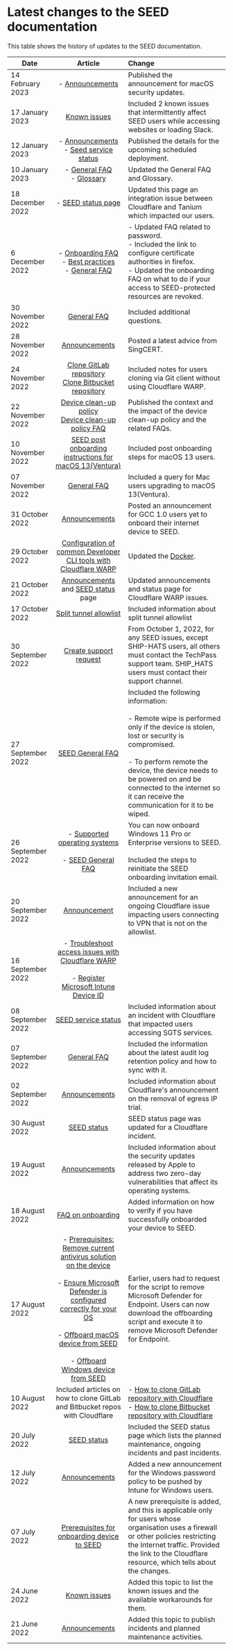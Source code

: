 # Latest changes to the SEED documentation

This table shows the history of updates to the SEED documentation.

| Date  | Article | Change |
| ------------- |:-------------:|:-------------|
| 14 February 2023 | - [Announcements](https://docs.developer.tech.gov.sg/docs/security-suite-for-engineering-endpoint-devices/announcements) | Published the announcement for macOS security updates. |
| 17 January 2023 | [Known issues](faqs/known-issues) | Included 2 known issues that intermittently affect SEED users while accessing websites or loading Slack. |
| 12 January 2023 | - [Announcements](https://docs.developer.tech.gov.sg/docs/security-suite-for-engineering-endpoint-devices/announcements)<br>- [Seed service status](https://docs.developer.tech.gov.sg/docs/security-suite-for-engineering-endpoint-devices/seed-status?id=scheduled-maintenance) | Published the details for the upcoming scheduled deployment. | 
| 10 January 2023 | - [General FAQ](faqs/seed-faq-general)<br> - [Glossary](additional-resources/glossary) | Updated the General FAQ and Glossary. | 
| 18 December 2022 | - [SEED status page](seed-status) | Updated this page an integration issue between Cloudflare and Tanium which impacted our users. |
| 6 December 2022 | - [Onboarding FAQ](https://docs.developer.tech.gov.sg/docs/security-suite-for-engineering-endpoint-devices/faqs/common-onboarding-issues)<br>- [Best practices](https://docs.developer.tech.gov.sg/docs/security-suite-for-engineering-endpoint-devices/additional-resources/best-practices)<br>- [General FAQ](https://docs.developer.tech.gov.sg/docs/security-suite-for-engineering-endpoint-devices/faqs/seed-faq-general) | - Updated FAQ related to password.<br>- Included the link to configure certificate authorities in firefox.<br>- Updated the onboarding FAQ on what to do if your access to SEED-protected resources are revoked.
| 30 November 2022 | [General FAQ](faqs/seed-faq-general) | Included additional questions. | 
| 28 November 2022 | [Announcements](announcements)| Posted a latest advice from SingCERT. |
| 24 November 2022 | [Clone GitLab repository](https://docs.developer.tech.gov.sg/docs/security-suite-for-engineering-endpoint-devices/faqs/how-to-clone-a-gitlab-repository-over-ssh-with-cloudflare-access)<br>[Clone Bitbucket repository](https://docs.developer.tech.gov.sg/docs/security-suite-for-engineering-endpoint-devices/faqs/how-to-clone-a-bitbucket-repository-over-ssh-with-cloudflare-access) | Included notes for users cloning via Git client without using Cloudflare WARP. |
| 22 November 2022 | [Device clean-up policy](device-clean-up-policy)<br>[Device clean-up policy FAQ](faqs/device-clean-up-policy-faqs.md)| Published the context and the impact of the device clean-up policy and the related FAQs. |
| 10 November 2022 | [SEED post onboarding instructions for macOS 13(Ventura)](post-onboarding-instructions/mac-os-13)| Included post onboarding steps for macOS 13 users. |
| 07 November 2022 | [General FAQ](https://docs.developer.tech.gov.sg/docs/security-suite-for-engineering-endpoint-devices/faqs/seed-faq-general) | Included a query for Mac users upgrading to macOS 13(Ventura). |
| 31 October 2022 | [Announcements](announcements) | Posted an announcement for GCC 1.0 users yet to onboard their internet device to SEED.|
| 29 October 2022 | [Configuration of common Developer CLI tools with Cloudflare WARP](https://docs.developer.tech.gov.sg/docs/security-suite-for-engineering-endpoint-devices/faqs/configuration-of-common-developer-cli-tools-with-cloudflare-warp) | Updated the [Docker](https://docs.developer.tech.gov.sg/docs/security-suite-for-engineering-endpoint-devices/faqs/configuration-of-common-developer-cli-tools-with-cloudflare-warp?id=docker). |
| 21 October 2022 | [Announcements](announcements) and [SEED status](seed-status) page | Updated announcements and status page for Cloudflare WARP issues. |
| 17 October 2022 | [Split tunnel allowlist](additional-resources/split-tunnel-allowlist) | Included information about split tunnel allowlist |
| 30 September 2022 | [Create support request](raise-an-incident-support-request) | From October 1, 2022, for any SEED issues, except SHIP-HATS users, all others must contact the TechPass support team. SHIP_HATS users must contact their support channel. |
 27 September 2022 | [SEED General FAQ](faqs/seed-faq-general) | Included the following information:<br><br> - Remote wipe is performed only if the device is stolen, lost or security is compromised.<br><br> - To perform remote the device, the device needs to be powered on and be connected to the internet so it can receive the communication for it to be wiped. |
| 26 September 2022 | - [Supported operating systems](https://docs.developer.tech.gov.sg/docs/staging-security-suite-for-engineering-endpoint-devices-seed/prerequisites-for-onboarding?id=supported-operating-systems-and-devices-for-seed)<br><br> - [SEED General FAQ](faqs/seed-faq-general) | You can now onboard Windows 11 Pro or Enterprise versions to SEED.<br><br>Included the steps to reinitiate the SEED onboarding invitation email. |
| 20 September 2022 | [Announcement](announcements) | Included a new announcement for an ongoing Cloudflare issue impacting users connecting to VPN that is not on the allowlist. |
| 16 September 2022 | - [Troubleshoot access issues with Cloudflare WARP](https://docs.developer.tech.gov.sg/docs/security-suite-for-engineering-endpoint-devices/faqs/cloudflare-warp-known-issues)<br><br> - [Register Microsoft Intune Device ID](https://docs.developer.tech.gov.sg/docs/staging-security-suite-for-engineering-endpoint-devices-seed/onboard-device/mac-os?id=step-2-register-microsoft-intune-device-id)|
| 08 September 2022| [SEED service status](seed-status) | Included information about an incident with Cloudflare that impacted users accessing SGTS services. |
| 07 September 2022 | [General FAQ](faqs/seed-faq-general) | Included the information about the latest audit log retention policy and how to sync with it. |
| 02 September 2022|[Announcements](announcements) | Included information about Cloudflare's announcement on the removal of egress IP trial. |
| 30 August 2022 | [SEED status](seed-status) | SEED status page was updated for a Cloudflare incident. |
| 19 August 2022 | [Announcements](announcements) | Included information about the security updates released by Apple to address two zero-day vulnerabilities that affect its operating systems. |
| 18 August 2022 | [FAQ on onboarding](https://docs.developer.tech.gov.sg/docs/security-suite-for-engineering-endpoint-devices/faqs/common-onboarding-issues) | Added information on how to verify if you have successfully onboarded your device to SEED. |
| 17 August 2022 | - [Prerequisites: Remove current antivirus solution on the device](https://docs.developer.tech.gov.sg/docs/security-suite-for-engineering-endpoint-devices/prerequisites-for-onboarding?id=remove-existing-software-on-your-device)<br><br>- [Ensure Microsoft Defender is configured correctly for your OS](https://docs.developer.tech.gov.sg/docs/security-suite-for-engineering-endpoint-devices/verify-microsoft-defender-is-configured-correctly-for-your-os) <br><br>- [Offboard macOS device from SEED](https://docs.developer.tech.gov.sg/docs/security-suite-for-engineering-endpoint-devices/offboard-device/mac-os?id=step-4-remove-microsoft-defender-for-endpoint) <br><br>- [Offboard Windows device from SEED](https://docs.developer.tech.gov.sg/docs/security-suite-for-engineering-endpoint-devices/offboard-device/windows?id=step-4-remove-microsoft-defender-for-endpoint) | Earlier, users had to request for the script to remove Microsoft Defender for Endpoint. Users can now download the offboarding script and execute it to remove Microsoft Defender for Endpoint. |
| 10 August 2022 | Included articles on how to clone GitLab and Bitbucket repos with Cloudflare| - [How to clone GitLab repository with Cloudflare](faqs/how-to-clone-a-gitlab-repository-over-ssh-with-cloudflare-access)<br>- [How to clone Bitbucket repository with Cloudflare](faqs/how-to-clone-a-bitbucket-repository-over-ssh-with-cloudflare-access)
| 20 July 2022 | [SEED status](seed-status) | Included the SEED status page which lists the planned maintenance, ongoing incidents and past incidents.|
| 12 July 2022 | [Announcements](announcements)  | Added a new announcement for the Windows password policy to be pushed by Intune for Windows users. |
| 07 July 2022 | [Prerequisites for onboarding device to SEED](prerequisites-for-onboarding) | A new prerequisite is added, and this is applicable only for users whose organisation uses a firewall or other policies restricting the Internet traffic. Provided the link to the Cloudflare resource, which tells about the changes. |
| 24 June 2022     | [Known issues](faqs/known-issues)     | Added this topic to list the known issues and the available workarounds for them. |
| 21 June 2022 | [Announcements](announcements)  | Added this topic to publish incidents and planned maintenance activities. |
